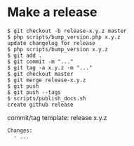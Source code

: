 # Make a release

```
$ git checkout -b release-x.y.z master
$ php scripts/bump_version.php x.y.z
update changelog for release
$ php scripts/bump_version x.y.z
$ git add .
$ git commit -m "..."
$ git tag -a x.y.z -m "..."
$ git checkout master
$ git merge release-x.y.z
$ git push
$ git push --tags
$ scripts/publish_docs.sh
create github release
```

commit/tag template:
    release x.y.z
    
    Changes:
      - ...
      